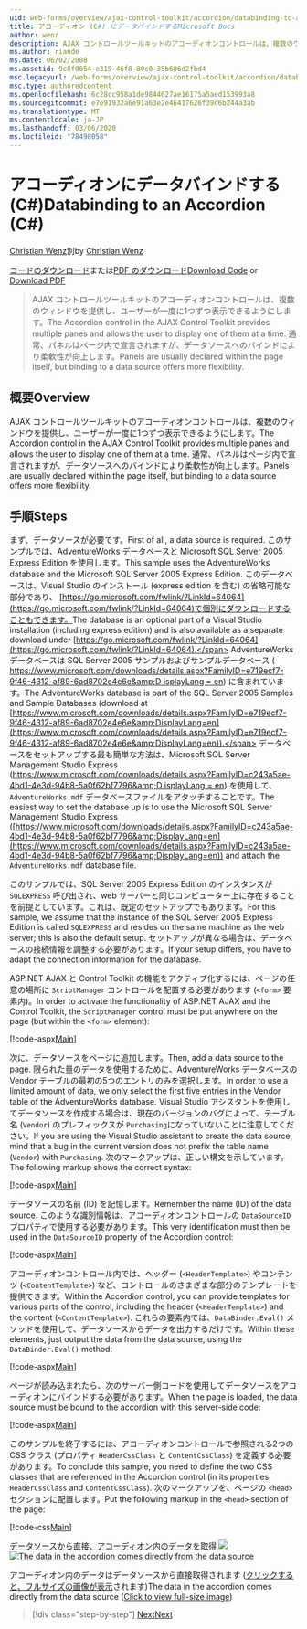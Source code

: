 ```yaml
---
uid: web-forms/overview/ajax-control-toolkit/accordion/databinding-to-an-accordion-cs
title: アコーディオン (C#) にデータバインドするMicrosoft Docs
author: wenz
description: AJAX コントロールツールキットのアコーディオンコントロールは、複数のウィンドウを提供し、ユーザーが一度に1つずつ表示できるようにします。 通常、パネルは...
ms.author: riande
ms.date: 06/02/2008
ms.assetid: 9c8f0054-e319-46f8-80c0-35b606d2fbd4
msc.legacyurl: /web-forms/overview/ajax-control-toolkit/accordion/databinding-to-an-accordion-cs
msc.type: authoredcontent
ms.openlocfilehash: 6c28cc958a1de9844627ae16175a5aed153993a8
ms.sourcegitcommit: e7e91932a6e91a63e2e46417626f39d6b244a3ab
ms.translationtype: MT
ms.contentlocale: ja-JP
ms.lasthandoff: 03/06/2020
ms.locfileid: "78498058"
---
```

# <a name="databinding-to-an-accordion-c"></a><span data-ttu-id="c1145-104">アコーディオンにデータバインドする (C#)</span><span class="sxs-lookup"><span data-stu-id="c1145-104">Databinding to an Accordion (C#)</span></span>

<span data-ttu-id="c1145-105">[Christian Wenz](https://github.com/wenz)別</span><span class="sxs-lookup"><span data-stu-id="c1145-105">by [Christian Wenz](https://github.com/wenz)</span></span>

<span data-ttu-id="c1145-106">[コードのダウンロード](https://download.microsoft.com/download/5/6/d/56d50cef-2011-4c8f-9891-7edc6dc57df9/Accordion1.cs.zip)または[PDF のダウンロード](https://download.microsoft.com/download/6/7/1/6718d452-ff89-4d3f-a90e-c74ec2d636a3/accordion1CS.pdf)</span><span class="sxs-lookup"><span data-stu-id="c1145-106">[Download Code](https://download.microsoft.com/download/5/6/d/56d50cef-2011-4c8f-9891-7edc6dc57df9/Accordion1.cs.zip) or [Download PDF](https://download.microsoft.com/download/6/7/1/6718d452-ff89-4d3f-a90e-c74ec2d636a3/accordion1CS.pdf)</span></span>

> <span data-ttu-id="c1145-107">AJAX コントロールツールキットのアコーディオンコントロールは、複数のウィンドウを提供し、ユーザーが一度に1つずつ表示できるようにします。</span><span class="sxs-lookup"><span data-stu-id="c1145-107">The Accordion control in the AJAX Control Toolkit provides multiple panes and allows the user to display one of them at a time.</span></span> <span data-ttu-id="c1145-108">通常、パネルはページ内で宣言されますが、データソースへのバインドにより柔軟性が向上します。</span><span class="sxs-lookup"><span data-stu-id="c1145-108">Panels are usually declared within the page itself, but binding to a data source offers more flexibility.</span></span>

## <a name="overview"></a><span data-ttu-id="c1145-109">概要</span><span class="sxs-lookup"><span data-stu-id="c1145-109">Overview</span></span>

<span data-ttu-id="c1145-110">AJAX コントロールツールキットのアコーディオンコントロールは、複数のウィンドウを提供し、ユーザーが一度に1つずつ表示できるようにします。</span><span class="sxs-lookup"><span data-stu-id="c1145-110">The Accordion control in the AJAX Control Toolkit provides multiple panes and allows the user to display one of them at a time.</span></span> <span data-ttu-id="c1145-111">通常、パネルはページ内で宣言されますが、データソースへのバインドにより柔軟性が向上します。</span><span class="sxs-lookup"><span data-stu-id="c1145-111">Panels are usually declared within the page itself, but binding to a data source offers more flexibility.</span></span>

## <a name="steps"></a><span data-ttu-id="c1145-112">手順</span><span class="sxs-lookup"><span data-stu-id="c1145-112">Steps</span></span>

<span data-ttu-id="c1145-113">まず、データソースが必要です。</span><span class="sxs-lookup"><span data-stu-id="c1145-113">First of all, a data source is required.</span></span> <span data-ttu-id="c1145-114">このサンプルでは、AdventureWorks データベースと Microsoft SQL Server 2005 Express Edition を使用します。</span><span class="sxs-lookup"><span data-stu-id="c1145-114">This sample uses the AdventureWorks database and the Microsoft SQL Server 2005 Express Edition.</span></span> <span data-ttu-id="c1145-115">このデータベースは、Visual Studio のインストール (express edition を含む) の省略可能な部分であり、 [https://go.microsoft.com/fwlink/?LinkId=64064](https://go.microsoft.com/fwlink/?LinkId=64064)で個別にダウンロードすることもできます。</span><span class="sxs-lookup"><span data-stu-id="c1145-115">The database is an optional part of a Visual Studio installation (including express edition) and is also available as a separate download under [https://go.microsoft.com/fwlink/?LinkId=64064](https://go.microsoft.com/fwlink/?LinkId=64064).</span></span> <span data-ttu-id="c1145-116">AdventureWorks データベースは SQL Server 2005 サンプルおよびサンプルデータベース ( [https://www.microsoft.com/downloads/details.aspx?FamilyID=e719ecf7-9f46-4312-af89-6ad8702e4e6e&amp;D isplayLang = en](https://www.microsoft.com/downloads/details.aspx?FamilyID=e719ecf7-9f46-4312-af89-6ad8702e4e6e&amp;DisplayLang=en)) に含まれています。</span><span class="sxs-lookup"><span data-stu-id="c1145-116">The AdventureWorks database is part of the SQL Server 2005 Samples and Sample Databases (download at [https://www.microsoft.com/downloads/details.aspx?FamilyID=e719ecf7-9f46-4312-af89-6ad8702e4e6e&amp;DisplayLang=en](https://www.microsoft.com/downloads/details.aspx?FamilyID=e719ecf7-9f46-4312-af89-6ad8702e4e6e&amp;DisplayLang=en)).</span></span> <span data-ttu-id="c1145-117">データベースをセットアップする最も簡単な方法は、Microsoft SQL Server Management Studio Express ([https://www.microsoft.com/downloads/details.aspx?FamilyID=c243a5ae-4bd1-4e3d-94b8-5a0f62bf7796&amp;D isplayLang = en](https://www.microsoft.com/downloads/details.aspx?FamilyID=c243a5ae-4bd1-4e3d-94b8-5a0f62bf7796&amp;DisplayLang=en)) を使用して、`AdventureWorks.mdf` データベースファイルをアタッチすることです。</span><span class="sxs-lookup"><span data-stu-id="c1145-117">The easiest way to set the database up is to use the Microsoft SQL Server Management Studio Express ([https://www.microsoft.com/downloads/details.aspx?FamilyID=c243a5ae-4bd1-4e3d-94b8-5a0f62bf7796&amp;DisplayLang=en](https://www.microsoft.com/downloads/details.aspx?FamilyID=c243a5ae-4bd1-4e3d-94b8-5a0f62bf7796&amp;DisplayLang=en)) and attach the `AdventureWorks.mdf` database file.</span></span>

<span data-ttu-id="c1145-118">このサンプルでは、SQL Server 2005 Express Edition のインスタンスが `SQLEXPRESS` 呼び出され、web サーバーと同じコンピューター上に存在することを前提としています。これは、既定のセットアップでもあります。</span><span class="sxs-lookup"><span data-stu-id="c1145-118">For this sample, we assume that the instance of the SQL Server 2005 Express Edition is called `SQLEXPRESS` and resides on the same machine as the web server; this is also the default setup.</span></span> <span data-ttu-id="c1145-119">セットアップが異なる場合は、データベースの接続情報を調整する必要があります。</span><span class="sxs-lookup"><span data-stu-id="c1145-119">If your setup differs, you have to adapt the connection information for the database.</span></span>

<span data-ttu-id="c1145-120">ASP.NET AJAX と Control Toolkit の機能をアクティブ化するには、ページの任意の場所に `ScriptManager` コントロールを配置する必要があります (`<form>` 要素内)。</span><span class="sxs-lookup"><span data-stu-id="c1145-120">In order to activate the functionality of ASP.NET AJAX and the Control Toolkit, the `ScriptManager` control must be put anywhere on the page (but within the `<form>` element):</span></span>

[!code-aspx[Main](databinding-to-an-accordion-cs/samples/sample1.aspx)]

<span data-ttu-id="c1145-121">次に、データソースをページに追加します。</span><span class="sxs-lookup"><span data-stu-id="c1145-121">Then, add a data source to the page.</span></span> <span data-ttu-id="c1145-122">限られた量のデータを使用するために、AdventureWorks データベースの Vendor テーブルの最初の5つのエントリのみを選択します。</span><span class="sxs-lookup"><span data-stu-id="c1145-122">In order to use a limited amount of data, we only select the first five entries in the Vendor table of the AdventureWorks database.</span></span> <span data-ttu-id="c1145-123">Visual Studio アシスタントを使用してデータソースを作成する場合は、現在のバージョンのバグによって、テーブル名 (`Vendor`) のプレフィックスが `Purchasing`になっていないことに注意してください。</span><span class="sxs-lookup"><span data-stu-id="c1145-123">If you are using the Visual Studio assistant to create the data source, mind that a bug in the current version does not prefix the table name (`Vendor`) with `Purchasing`.</span></span> <span data-ttu-id="c1145-124">次のマークアップは、正しい構文を示しています。</span><span class="sxs-lookup"><span data-stu-id="c1145-124">The following markup shows the correct syntax:</span></span>

[!code-aspx[Main](databinding-to-an-accordion-cs/samples/sample2.aspx)]

<span data-ttu-id="c1145-125">データソースの名前 (ID) を記憶します。</span><span class="sxs-lookup"><span data-stu-id="c1145-125">Remember the name (ID) of the data source.</span></span> <span data-ttu-id="c1145-126">このような識別情報は、アコーディオンコントロールの `DataSourceID` プロパティで使用する必要があります。</span><span class="sxs-lookup"><span data-stu-id="c1145-126">This very identification must then be used in the `DataSourceID` property of the Accordion control:</span></span>

[!code-aspx[Main](databinding-to-an-accordion-cs/samples/sample3.aspx)]

<span data-ttu-id="c1145-127">アコーディオンコントロール内では、ヘッダー (`<HeaderTemplate>`) やコンテンツ (`<ContentTemplate>`) など、コントロールのさまざまな部分のテンプレートを提供できます。</span><span class="sxs-lookup"><span data-stu-id="c1145-127">Within the Accordion control, you can provide templates for various parts of the control, including the header (`<HeaderTemplate>`) and the content (`<ContentTemplate>`).</span></span> <span data-ttu-id="c1145-128">これらの要素内では、`DataBinder.Eval()` メソッドを使用して、データソースからデータを出力するだけです。</span><span class="sxs-lookup"><span data-stu-id="c1145-128">Within these elements, just output the data from the data source, using the `DataBinder.Eval()` method:</span></span>

[!code-aspx[Main](databinding-to-an-accordion-cs/samples/sample4.aspx)]

<span data-ttu-id="c1145-129">ページが読み込まれたら、次のサーバー側コードを使用してデータソースをアコーディオンにバインドする必要があります。</span><span class="sxs-lookup"><span data-stu-id="c1145-129">When the page is loaded, the data source must be bound to the accordion with this server-side code:</span></span>

[!code-aspx[Main](databinding-to-an-accordion-cs/samples/sample5.aspx)]

<span data-ttu-id="c1145-130">このサンプルを終了するには、アコーディオンコントロールで参照される2つの CSS クラス (プロパティ `HeaderCssClass` と `ContentCssClass`) を定義する必要があります。</span><span class="sxs-lookup"><span data-stu-id="c1145-130">To conclude this sample, you need to define the two CSS classes that are referenced in the Accordion control (in its properties `HeaderCssClass` and `ContentCssClass`).</span></span> <span data-ttu-id="c1145-131">次のマークアップを、ページの `<head>` セクションに配置します。</span><span class="sxs-lookup"><span data-stu-id="c1145-131">Put the following markup in the `<head>` section of the page:</span></span>

[!code-css[Main](databinding-to-an-accordion-cs/samples/sample6.css)]

<span data-ttu-id="c1145-132">[データソースから直接、アコーディオン内のデータを取得 ![](databinding-to-an-accordion-cs/_static/image2.png)](databinding-to-an-accordion-cs/_static/image1.png)</span><span class="sxs-lookup"><span data-stu-id="c1145-132">[![The data in the accordion comes directly from the data source](databinding-to-an-accordion-cs/_static/image2.png)](databinding-to-an-accordion-cs/_static/image1.png)</span></span>

<span data-ttu-id="c1145-133">アコーディオン内のデータはデータソースから直接取得されます ([クリックすると、フルサイズの画像が表示](databinding-to-an-accordion-cs/_static/image3.png)されます)</span><span class="sxs-lookup"><span data-stu-id="c1145-133">The data in the accordion comes directly from the data source ([Click to view full-size image](databinding-to-an-accordion-cs/_static/image3.png))</span></span>

> [!div class="step-by-step"]
> [<span data-ttu-id="c1145-134">Next</span><span class="sxs-lookup"><span data-stu-id="c1145-134">Next</span></span>](dynamically-adding-an-accordion-pane-cs.md)
